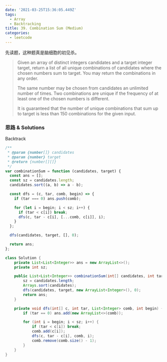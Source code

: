 ```yaml
---
date: '2021-03-25T15:36:05.449Z'
tags:
  - Array
  - Backtracking
title: 39. Combination Sum (Medium)
categories:
  - leetcode
---
```


先读题，这种题真是脑细胞的初见杀。

> Given an array of distinct integers candidates and a target integer target, return a list of all unique combinations of candidates where the chosen numbers sum to target. You may return the combinations in any order.
>
> The same number may be chosen from candidates an unlimited number of times. Two combinations are unique if the frequency of at least one of the chosen numbers is different.
>
> It is guaranteed that the number of unique combinations that sum up to target is less than 150 combinations for the given input.

### 思路 & Solutions

Backtrack

```javascript
/**
 * @param {number[]} candidates
 * @param {number} target
 * @return {number[][]}
 */
var combinationSum = function (candidates, target) {
  const ans = [];
  const sz = candidates.length;
  candidates.sort((a, b) => a - b);

  const dfs = (c, tar, comb, begin) => {
    if (tar === 0) ans.push(comb);

    for (let i = begin; i < sz; i++) {
      if (tar < c[i]) break;
      dfs(c, tar - c[i], [...comb, c[i]], i);
    }
  };

  dfs(candidates, target, [], 0);

  return ans;
};
```

```java
class Solution {
    private List<List<Integer>> ans = new ArrayList<>();
    private int sz;

    public List<List<Integer>> combinationSum(int[] candidates, int target) {
        sz = candidates.length;
        Arrays.sort(candidates);
        dfs(candidates, target, new ArrayList<Integer>(), 0);
        return ans;
    }

    private void dfs(int[] c, int tar, List<Integer> comb, int begin) {
        if (tar == 0) ans.add(new ArrayList<>(comb));

        for (int i = begin; i < sz; i++) {
            if (tar < c[i]) break;
            comb.add(c[i]);
            dfs(c, tar - c[i], comb, i);
            comb.remove(comb.size() - 1);
        }
    }
}
```
